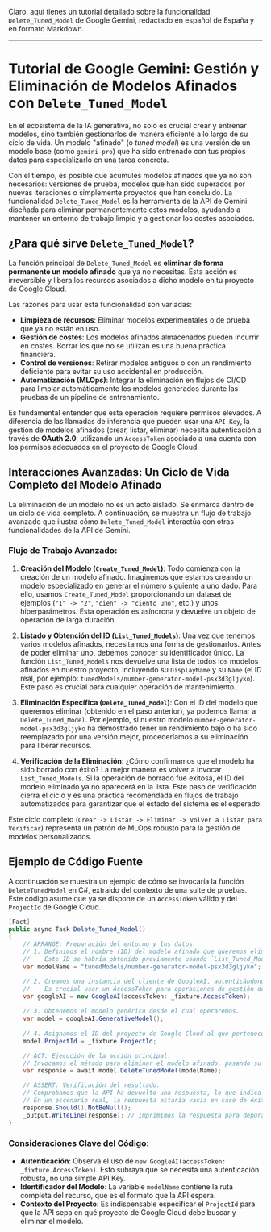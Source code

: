 Claro, aquí tienes un tutorial detallado sobre la funcionalidad `Delete_Tuned_Model` de Google Gemini, redactado en español de España y en formato Markdown.

---

# Tutorial de Google Gemini: Gestión y Eliminación de Modelos Afinados con `Delete_Tuned_Model`

En el ecosistema de la IA generativa, no solo es crucial crear y entrenar modelos, sino también gestionarlos de manera eficiente a lo largo de su ciclo de vida. Un modelo "afinado" (o *tuned model*) es una versión de un modelo base (como `gemini-pro`) que ha sido entrenado con tus propios datos para especializarlo en una tarea concreta.

Con el tiempo, es posible que acumules modelos afinados que ya no son necesarios: versiones de prueba, modelos que han sido superados por nuevas iteraciones o simplemente proyectos que han concluido. La funcionalidad `Delete_Tuned_Model` es la herramienta de la API de Gemini diseñada para eliminar permanentemente estos modelos, ayudando a mantener un entorno de trabajo limpio y a gestionar los costes asociados.

## ¿Para qué sirve `Delete_Tuned_Model`?

La función principal de `Delete_Tuned_Model` es **eliminar de forma permanente un modelo afinado** que ya no necesitas. Esta acción es irreversible y libera los recursos asociados a dicho modelo en tu proyecto de Google Cloud.

Las razones para usar esta funcionalidad son variadas:
*   **Limpieza de recursos**: Eliminar modelos experimentales o de prueba que ya no están en uso.
*   **Gestión de costes**: Los modelos afinados almacenados pueden incurrir en costes. Borrar los que no se utilizan es una buena práctica financiera.
*   **Control de versiones**: Retirar modelos antiguos o con un rendimiento deficiente para evitar su uso accidental en producción.
*   **Automatización (MLOps)**: Integrar la eliminación en flujos de CI/CD para limpiar automáticamente los modelos generados durante las pruebas de un pipeline de entrenamiento.

Es fundamental entender que esta operación requiere permisos elevados. A diferencia de las llamadas de inferencia que pueden usar una `API Key`, la gestión de modelos afinados (crear, listar, eliminar) necesita autenticación a través de **OAuth 2.0**, utilizando un `AccessToken` asociado a una cuenta con los permisos adecuados en el proyecto de Google Cloud.

## Interacciones Avanzadas: Un Ciclo de Vida Completo del Modelo Afinado

La eliminación de un modelo no es un acto aislado. Se enmarca dentro de un ciclo de vida completo. A continuación, se muestra un flujo de trabajo avanzado que ilustra cómo `Delete_Tuned_Model` interactúa con otras funcionalidades de la API de Gemini.

### Flujo de Trabajo Avanzado:

1.  **Creación del Modelo (`Create_Tuned_Model`)**: Todo comienza con la creación de un modelo afinado. Imaginemos que estamos creando un modelo especializado en generar el número siguiente a uno dado. Para ello, usamos `Create_Tuned_Model` proporcionando un dataset de ejemplos (`"1" -> "2"`, `"cien" -> "ciento uno"`, etc.) y unos hiperparámetros. Esta operación es asíncrona y devuelve un objeto de operación de larga duración.

2.  **Listado y Obtención del ID (`List_Tuned_Models`)**: Una vez que tenemos varios modelos afinados, necesitamos una forma de gestionarlos. Antes de poder eliminar uno, debemos conocer su identificador único. La función `List_Tuned_Models` nos devuelve una lista de todos los modelos afinados en nuestro proyecto, incluyendo su `DisplayName` y su `Name` (el ID real, por ejemplo: `tunedModels/number-generator-model-psx3d3gljyko`). Este paso es crucial para cualquier operación de mantenimiento.

3.  **Eliminación Específica (`Delete_Tuned_Model`)**: Con el ID del modelo que queremos eliminar (obtenido en el paso anterior), ya podemos llamar a `Delete_Tuned_Model`. Por ejemplo, si nuestro modelo `number-generator-model-psx3d3gljyko` ha demostrado tener un rendimiento bajo o ha sido reemplazado por una versión mejor, procederíamos a su eliminación para liberar recursos.

4.  **Verificación de la Eliminación**: ¿Cómo confirmamos que el modelo ha sido borrado con éxito? La mejor manera es volver a invocar `List_Tuned_Models`. Si la operación de borrado fue exitosa, el ID del modelo eliminado ya no aparecerá en la lista. Este paso de verificación cierra el ciclo y es una práctica recomendada en flujos de trabajo automatizados para garantizar que el estado del sistema es el esperado.

Este ciclo completo (`Crear -> Listar -> Eliminar -> Volver a Listar para Verificar`) representa un patrón de MLOps robusto para la gestión de modelos personalizados.

## Ejemplo de Código Fuente

A continuación se muestra un ejemplo de cómo se invocaría la función `DeleteTunedModel` en C#, extraído del contexto de una suite de pruebas. Este código asume que ya se dispone de un `AccessToken` válido y del `ProjectId` de Google Cloud.

```csharp
[Fact]
public async Task Delete_Tuned_Model()
{
    // ARRANGE: Preparación del entorno y los datos.
    // 1. Definimos el nombre (ID) del modelo afinado que queremos eliminar.
    //    Este ID se habría obtenido previamente usando `List_Tuned_Models`.
    var modelName = "tunedModels/number-generator-model-psx3d3gljyko"; 

    // 2. Creamos una instancia del cliente de GoogleAI, autenticándonos con un AccessToken.
    //    Es crucial usar un AccessToken para operaciones de gestión de modelos.
    var googleAI = new GoogleAI(accessToken: _fixture.AccessToken);
    
    // 3. Obtenemos el modelo genérico desde el cual operaremos.
    var model = googleAI.GenerativeModel();
    
    // 4. Asignamos el ID del proyecto de Google Cloud al que pertenece el modelo.
    model.ProjectId = _fixture.ProjectId;

    // ACT: Ejecución de la acción principal.
    // Invocamos el método para eliminar el modelo afinado, pasando su ID.
    var response = await model.DeleteTunedModel(modelName);

    // ASSERT: Verificación del resultado.
    // Comprobamos que la API ha devuelto una respuesta, lo que indica que la solicitud fue procesada.
    // En un escenario real, la respuesta estaría vacía en caso de éxito (HTTP 200 OK con cuerpo vacío).
    response.Should().NotBeNull();
    _output.WriteLine(response); // Imprimimos la respuesta para depuración.
}
```

### Consideraciones Clave del Código:

*   **Autenticación**: Observa el uso de `new GoogleAI(accessToken: _fixture.AccessToken)`. Esto subraya que se necesita una autenticación robusta, no una simple API Key.
*   **Identificador del Modelo**: La variable `modelName` contiene la ruta completa del recurso, que es el formato que la API espera.
*   **Contexto del Proyecto**: Es indispensable especificar el `ProjectId` para que la API sepa en qué proyecto de Google Cloud debe buscar y eliminar el modelo.